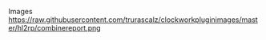 Images
https://raw.githubusercontent.com/trurascalz/clockworkpluginimages/master/hl2rp/combinereport.png
